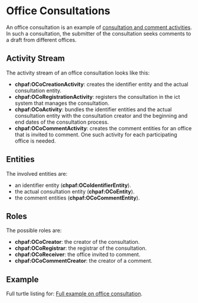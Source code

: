 # Office Consultations

An office consultation is an example of [consultation and comment activities](https://paf.link#consultation-comment-activities). In such a consultation, the submitter of the consultation seeks comments to a draft from different offices.

## Activity Stream

The activity stream of an office consultation looks like this:

- **chpaf:OCoCreationActivity**: creates the identifier entity and the actual consultation entity.
- **chpaf:OCoRegistrationActivity**: registers the consultation in the ict system that manages the consultation.
- **chpaf:OCoActivity**: bundles the identifier entities and the actual consultation entity with the consultation creator and the beginning and end dates of the consultation process.
- **chpaf:OCoCommentActivity**: creates the comment entities for an office that is invited to comment. One such activity for each participating office is needed.

## Entities

The involved entities are:

- an identifier entity (**chpaf:OCoIdentifierEntity**).
- the actual consultation entity (**chpaf:OCoEntity**).
- the comment entities (**chpaf:OCoCommentEntity**).

## Roles

The possible roles are:

- **chpaf:OCoCreator**: the creator of the consultation.
- **chpaf:OCoRegistrar**: the registrar of the consultation.
- **chpaf:OCoReceiver**: the office invited to comment.
- **chpaf:OCoCommentCreator**: the creator of a comment.

## Example

<aside class="example" title="Office Consultation">
    Full turtle listing for: <a href="https://github.com/swiss/ch-paf-link/blob/main/examples/office_consultation.ttl" target="_blank">Full example on office consultation</a>.
</aside>